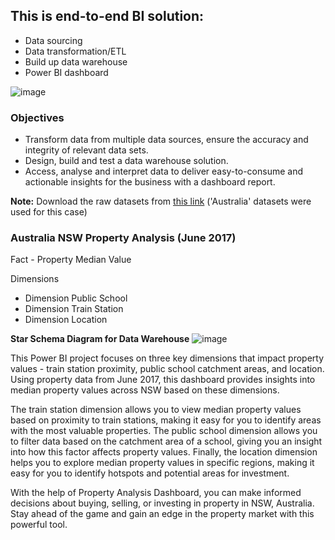 ## This is end-to-end BI solution:
* Data sourcing 
* Data transformation/ETL
* Build up data warehouse
* Power BI dashboard 

![image](https://github.com/jiaqiyu1/Property_Analysis/assets/84236678/6d04e3ab-eb97-4f2a-a2f6-32fdb165f177)

### Objectives 
* Transform data from multiple data sources, ensure the accuracy and integrity of relevant data sets.
* Design, build and test a data warehouse solution.
* Access, analyse and interpret data to deliver easy-to-consume and actionable insights for the business with a dashboard report.

**Note:** Download the raw datasets from [this link](https://drive.google.com/drive/u/0/folders/1IK9xtgUgYqVCaUeU3dyfTyIJFQsNTzOX)
('Australia' datasets were used for this case) 




### **Australia NSW Property Analysis (June 2017)** 

Fact - Property Median Value

Dimensions 

- Dimension Public School
- Dimension Train Station
- Dimension Location




**Star Schema Diagram for Data Warehouse**
![image](https://github.com/jiaqiyu1/Property_Analysis/assets/84236678/3e26e2c6-a8ee-47d7-a84e-a86a237d2df6)



This Power BI project focuses on three key dimensions that impact property values - train station proximity, public school catchment areas, and location. Using property data from June 2017, this dashboard provides insights into median property values across NSW based on these dimensions.

The train station dimension allows you to view median property values based on proximity to train stations, making it easy for you to identify areas with the most valuable properties. The public school dimension allows you to filter data based on the catchment area of a school, giving you an insight into how this factor affects property values. Finally, the location dimension helps you to explore median property values in specific regions, making it easy for you to identify hotspots and potential areas for investment.

With the help of Property Analysis Dashboard, you can make informed decisions about buying, selling, or investing in property in NSW, Australia. Stay ahead of the game and gain an edge in the property market with this powerful tool.
